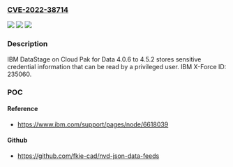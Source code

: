 ### [CVE-2022-38714](https://cve.mitre.org/cgi-bin/cvename.cgi?name=CVE-2022-38714)
![](https://img.shields.io/static/v1?label=Product&message=DataStage%20on%20Cloud%20Pak%20for%20Data&color=blue)
![](https://img.shields.io/static/v1?label=Version&message=4.0.6%20&color=brightgreen)
![](https://img.shields.io/static/v1?label=Vulnerability&message=256%20Plaintext%20Storage%20of%20a%20Password&color=brightgreen)

### Description

IBM DataStage on Cloud Pak for Data 4.0.6 to 4.5.2 stores sensitive credential information that can be read by a privileged user.  IBM X-Force ID:  235060.

### POC

#### Reference
- https://www.ibm.com/support/pages/node/6618039

#### Github
- https://github.com/fkie-cad/nvd-json-data-feeds

